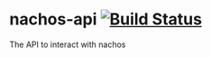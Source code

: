 # nachos-api [![Build Status](https://travis-ci.org/nachos/nachos-api.svg?branch=master)](https://travis-ci.org/nachos/nachos-api)
The API to interact with nachos
